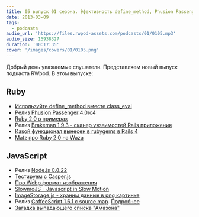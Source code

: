 ```yaml
---
title: 05 выпуск 01 сезона. Эфективность define_method, Phusion Passenger 4.0rc4, Node.js 0.8.22 и немного про Webp
date: 2013-03-09
tags:
  - podcasts
audio_url: 'https://files.rwpod-assets.com/podcasts/01/0105.mp3'
audio_size: 16938327
duration: '00:17:35'
cover: '/images/covers/01/0105.png'
---
```


Добрый день уважаемые слушатели. Представляем новый выпуск подкаста RWpod. В этом выпуске:

## Ruby

- [Используйте define_method вместе class_eval](http://tenderlovemaking.com/2013/03/03/dynamic_method_definitions.html)
- Релиз [Phusion Passenger 4.0rc4](http://blog.phusion.nl/2013/03/05/phusion-passenger-4-0-release-candidate-4/)
- [Ruby 2.0 в примерах](http://benhoskin.gs/2013/02/24/ruby-2-0-by-example)
- Релиз [Brakeman 1.9.3 - сканер уязвимостей Rails приложения](http://brakemanscanner.org/blog/2013/03/01/brakeman-1-dot-9-3-released/)
- [Какой функционал вынесен в rubygems в Rails 4](http://alindeman.github.com/2013/03/05/gems-extracted-in-rails-4.html)
- [Matz про Ruby 2.0 на Waza](https://blog.heroku.com/archives/2013/3/6/matz_highlights_ruby_2_0_at_waza)

## JavaScript

- Релиз [Node.js 0.8.22](http://blog.nodejs.org/2013/03/06/node-v0-8-22-stable/)
- [Тестируем с Casper.js](http://blog.codeship.io/2013/03/07/Smoke-Testing-with-Casperjs.html)
- [Про Webp формат изображения](http://www.igvita.com/2013/03/07/faster-smaller-and-more-beautiful-web-with-webp/)
- [SlowmoJS - Javascript in Slow Motion](http://toolness.github.com/slowmo-js/)
- [ImageStorage.js - храним данные в png картинке](https://github.com/richardanaya/ImageStorage.js)
- Релиз [CoffeeScript 1.6.1 c source map](http://coffeescript.org/?v#source-maps). [Подробнее](http://www.html5rocks.com/en/tutorials/developertools/sourcemaps/)
- [Загадка выпадающего списка "Амазона"](http://bjk5.com/post/44698559168/breaking-down-amazons-mega-dropdown)
